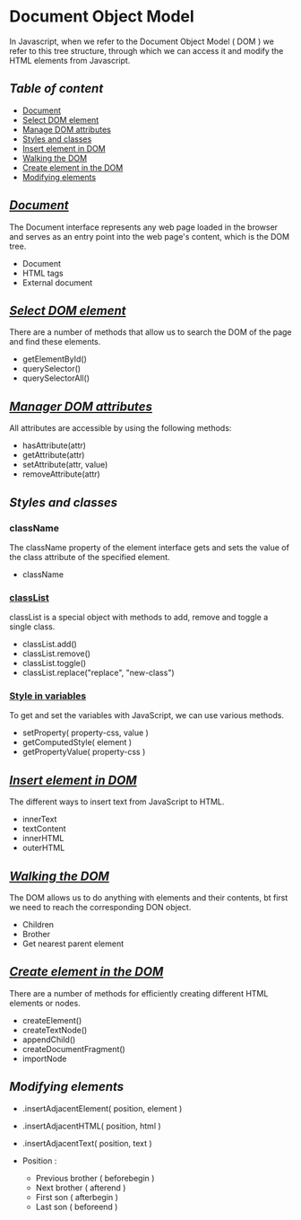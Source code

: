 # Document Object Model

In Javascript, when we refer to the Document Object Model ( DOM ) we refer to this tree structure, through which we can access it and modify the HTML elements from Javascript.

## _Table of content_

- [Document](#document)
- [Select DOM element](#select-dom-element)
- [Manage DOM attributes](#manager-dom-attributes)
- [Styles and classes](#styles-and-classes)
- [Insert element in DOM](#insert-element-in-dom)
- [Walking the DOM](#walking-the-dom)
- [Create element in the DOM](#create-element-in-the-dom)
- [Modifying elements](#modifying-elements)

## _[Document](/dom/code/document.js)_

The Document interface represents any web page loaded in the browser and serves as an entry point into the web page's content, which is the DOM tree.

- Document
- HTML tags
- External document

## _[Select DOM element](/dom/code/select-dom-element.js)_

There are a number of methods that allow us to search the DOM of the page and find these elements.

- getElementById()
- querySelector()
- querySelectorAll()

## _[Manager DOM attributes](/dom/code/manage-dom-attribute.js)_

All attributes are accessible by using the following methods:

- hasAttribute(attr)
- getAttribute(attr)
- setAttribute(attr, value)
- removeAttribute(attr)

## _Styles and classes_

### className

The className property of the element interface gets and sets the value of the class attribute of the specified element.

- className

### [classList](/dom/code/styles-and-classes/class-list.js)

classList is a special object with methods to add, remove and toggle a single class.

- classList.add()
- classList.remove()
- classList.toggle()
- classList.replace("replace", "new-class")

### [Style in variables](/dom/code/styles-and-classes/style-in-variables.js)

To get and set the variables with JavaScript, we can use various methods.

- setProperty( property-css, value )
- getComputedStyle( element )
- getPropertyValue( property-css )

## _[Insert element in DOM](/dom/code/insert-element-in-dom.js)_

The different ways to insert text from JavaScript to HTML.

- innerText
- textContent
- innerHTML
- outerHTML

## _[Walking the DOM](/dom/code/walking-the-dom.js)_

The DOM allows us to do anything with elements and their contents, bt first we need to reach the corresponding DON object.

- Children
- Brother
- Get nearest parent element

## _[Create element in the DOM](/dom/code/create-element-in-the-dom.js)_

There are a number of methods for efficiently creating different HTML elements or nodes.

- createElement()
- createTextNode()
- appendChild()
- createDocumentFragment()
- importNode

## _Modifying elements_

- .insertAdjacentElement( position, element )

- .insertAdjacentHTML( position, html )

- .insertAdjacentText( position, text )

- Position :
  - Previous brother ( beforebegin )
  - Next brother ( afterend )
  - First son ( afterbegin )
  - Last son ( beforeend )
